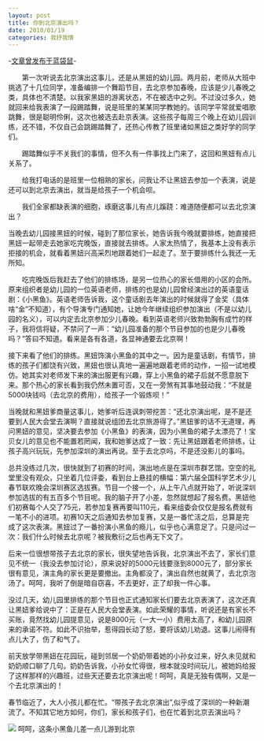 ```yaml
---
layout: post
title: 你到北京演出吗？
date: 2010/01/19
categories: 我抒我情
---
```


-[文章曾发布于蓝袋鼠](http://landaishu.hi2net.com/home/blog_read.asp?id=4175&blogid=81162)-



　　第一次听说去北京演出这事儿，还是从黑妞的幼儿园。两月前，老师从大班中挑选了十几位同学，准备编排一个舞蹈节目，去北京参加春晚，应该是少儿春晚之类，具体也不清楚。以我家黑妞的游离状态，不在被选中之列。不过没过多久，她就回来给我表演了一段踢踏舞，说是班里的某某同学教她的。该同学平常就爱唱歌跳舞，很是聪明伶俐，这次也被选去赴京表演。这些孩子每周三个晚上在幼儿园训练，还不错，不仅自己会跳踢踏舞了，还热心传教了班里诸如黑妞之类好学的同学们。

　　踢踏舞似乎不关我们的事情，但不久有一件事找上门来了，这回和黑妞有点儿关系了。

　　给我打电话的是班里一位相熟的家长，问我让不让黑妞去参加一个表演，说是还可以到北京去演出，就当是给孩子一个机会呗。

　　我们全家都缺表演的细胞，琢磨这事儿有点儿蹊跷：难道随便都可以去北京演出？

 当晚去幼儿园接黑妞的时候，碰到了那位家长，她告诉我今晚就要排练，她直接把黑妞一起带走去她家吃完晚饭，直接就去排练。人家太热情了，我基本上没有表示拒接的机会，就看着黑妞兴高采烈地跟着她们一起走了。至于要排练什么我还一无所知。

　　吃完晚饭后我赶去了他们的排练场，是另一位热心的家长借用的小区的会所。原来组织者是幼儿园的一位英语老师，排练的也是幼儿园曾经演出过的英语童话剧：《小黑鱼》。英语老师告诉我，这个童话剧去年演出的时候就得了金奖（具体啥“金”不知道），有个导演专门通知她，让她今年继续组织参加演出（不是以幼儿园的名义），可以内定去北京参加少儿春晚。看到英语老师兴致勃勃胸有成竹的样子，我将信将疑，不禁问了一声：“幼儿园准备的那个节目参加的也是少儿春晚吗？”答曰不知道。看来是各有各道，各显神通要去北京啊！

 接下来看了他们的排练。黑妞饰演小黑鱼的其中之一。因为是童话剧，有情节，排练的孩子们都饶有兴致，黑妞也很认真地一遍遍地跟着老师的动作，一招一试地模仿。她其实对老师发下来的演出服更有兴趣，穿上小黑鱼的裙子后就不愿意脱下来。那个热心的家长看到我仍然未置可否，又在一旁煞有其事地鼓动我：“不就是5000块钱吗（去北京的费用），给孩子一个锻炼呗！”
 
当晚就和黑妞爹商量这事儿，她爹听后连讽刺带挖苦：“还北京演出呢，是不是还要到人民大会堂去演啊？直接就说组团去北京旅游得了。”黑妞爹的话不无道理，再问黑妞的意见，坚决要去参加《小黑鱼》的表演，因为小黑鱼的裙子太漂亮了！宝贝女儿的意见也不能置若罔闻，我和她爹达成了一致：先让黑妞跟着老师排练，让孩子高兴玩玩，先参加深圳的演出再说。至于去北京吗，不是还没影儿的事吗。

总共没练过几次，很快就到了初赛的时间，演出地点是在深圳市群艺馆。空空的礼堂里没有观众，只坐着几位评委，看到台上悬挂的横幅：第六届全国科学艺术少儿春节联欢晚会深圳赛区选拔赛。节目一个接一个，从上午八点就开始了，听说深圳参加选拔的有五百多个节目呢。我的脑子开了小差，忽然就想起了报名费。黑妞他们初赛每个人交了75元，若参加复赛再要叫110元，看来组委会仅仅是报名费就有一笔不小的进项。初赛10天之后通知去参加复赛，又是一番忙活之后，总算是完成了这次表演。黑妞过了一番扮演小黑鱼的瘾儿，似乎也心满意足了。只是问过一次：我们什么时候去北京呢？被我敷衍之后也再无下文了。

后来一位很想带孩子去北京的家长，很失望地告诉我，北京演出不去了，家长们意见不统一（我没去参加讨论），原来说好的5000元钱要涨到8000元了，部分家长很有意见，演主角的家长更是要撤出。主角都没了，演出自然也就黄了，去北京泡汤了。呵呵，我听了倒是暗自窃喜，不去更好，正了却我一件心事。

没过几天，幼儿园里排练的那个节目也正式通知家长们要去北京表演了，这次还真让黑妞爹给说中了：正是在人民大会堂表演。如此荣耀的事情，听说还是有家长不买账，竟然找幼儿园提意见，说是8000元（一大一小）费用太高了，和幼儿园原来的承诺不符。如此不识抬举，惹得园长动了怒，要将该幼儿劝退。这事儿闹得有点儿大了，伤了和气了。

前天放学带黑妞在花园玩，碰到邻居一个奶奶带着她的小孙女过来，好久未见就和奶奶顺口聊了几句。奶奶告诉我，小孙女忙得很，根本就没时间玩儿，被她妈给报了这样那样的兴趣班，过些天还要去北京演出呢！呵呵，真是无独有偶啊，又是一个去北京演出的！

春节临近了，大人小孩儿都在忙。“带孩子去北京演出”,似乎成了深圳的一种新潮流了。不知其它地方如何，你们，家长和孩子们，也在忙着到北京去演出吗？

![](http://heiniuniu-static.wusisu.com/heiniuniu_uploads/upload20083/201011821440862.jpg)
呵呵，这条小黑鱼儿差一点儿游到北京

